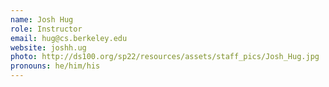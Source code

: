 ```yaml
---
name: Josh Hug
role: Instructor
email: hug@cs.berkeley.edu
website: joshh.ug
photo: http://ds100.org/sp22/resources/assets/staff_pics/Josh_Hug.jpg
pronouns: he/him/his
---
```

